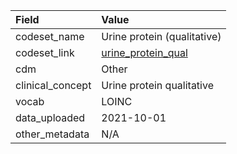 |Field            |Value                       |
|:----------------|:---------------------------|
|codeset_name     |Urine protein (qualitative) |
|codeset_link     |[urine_protein_qual](https://github.com/PEDSnet/Variable-Dictionary/blob/main/measurement/urine_protein_qual.csv)|
|cdm              |Other                       |
|clinical_concept |Urine protein qualitative   |
|vocab            |LOINC                       |
|data_uploaded    |2021-10-01                  |
|other_metadata   |N/A                         |
